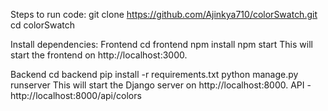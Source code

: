 Steps to run code:
git clone https://github.com/Ajinkya710/colorSwatch.git
cd colorSwatch


Install dependencies:
Frontend
cd frontend
npm install
npm start
This will start the frontend on http://localhost:3000.


Backend
cd backend
pip install -r requirements.txt
python manage.py runserver
This will start the Django server on http://localhost:8000.
API - http://localhost:8000/api/colors
